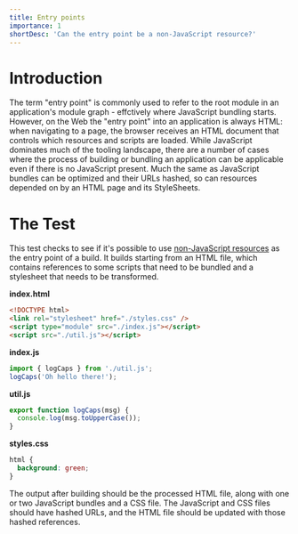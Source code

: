 ```yaml
---
title: Entry points
importance: 1
shortDesc: 'Can the entry point be a non-JavaScript resource?'
---
```


# Introduction

The term "entry point" is commonly used to refer to the root module in an application's module graph - effctively where JavaScript bundling starts. However, on the Web the "entry point" into an application is always HTML: when navigating to a page, the browser receives an HTML document that controls which resources and scripts are loaded. While JavaScript dominates much of the tooling landscape, there are a number of cases where the process of building or bundling an application can be applicable even if there is no JavaScript present. Much the same as JavaScript bundles can be optimized and their URLs hashed, so can resources depended on by an HTML page and its StyleSheets.

# The Test

This test checks to see if it's possible to use [non-JavaScript resources](/non-js-resources/) as the entry point of a build. It builds starting from an HTML file, which contains references to some scripts that need to be bundled and a stylesheet that needs to be transformed.

**index.html**

```html
<!DOCTYPE html>
<link rel="stylesheet" href="./styles.css" />
<script type="module" src="./index.js"></script>
<script src="./util.js"></script>
```

**index.js**

```js
import { logCaps } from './util.js';
logCaps('Oh hello there!');
```

**util.js**

```js
export function logCaps(msg) {
  console.log(msg.toUpperCase());
}
```

**styles.css**

```css
html {
  background: green;
}
```

The output after building should be the processed HTML file, along with one or two JavaScript bundles and a CSS file. The JavaScript and CSS files should have hashed URLs, and the HTML file should be updated with those hashed references.
